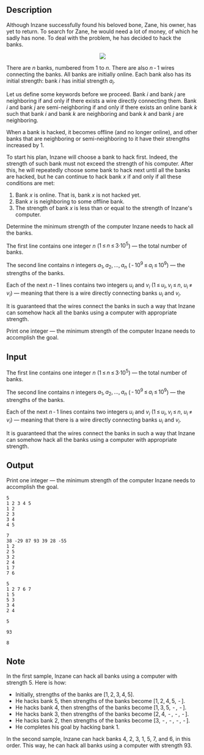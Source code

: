 ## Description

<div><p>Although Inzane successfully found his beloved bone, Zane, his owner, has yet to return. To search for Zane, he would need a lot of money, of which he sadly has none. To deal with the problem, he has decided to hack the banks.</p><center> <img class="tex-graphics" src="file://f2IkPtRc.png" style="max-width: 100.0%;max-height: 100.0%;"> </center><p>There are <span class="tex-span"><i>n</i></span> banks, numbered from <span class="tex-span">1</span> to <span class="tex-span"><i>n</i></span>. There are also <span class="tex-span"><i>n</i> - 1</span> wires connecting the banks. All banks are initially <span class="tex-font-style-it">online</span>. Each bank also has its initial strength: bank <span class="tex-span"><i>i</i></span> has initial strength <span class="tex-span"><i>a</i><sub class="lower-index"><i>i</i></sub></span>.</p><p>Let us define some keywords before we proceed. Bank <span class="tex-span"><i>i</i></span> and bank <span class="tex-span"><i>j</i></span> are <span class="tex-font-style-it">neighboring</span> if and only if there exists a wire directly connecting them. Bank <span class="tex-span"><i>i</i></span> and bank <span class="tex-span"><i>j</i></span> are <span class="tex-font-style-it">semi-neighboring</span> if and only if there exists an <span class="tex-font-style-bf"><span class="tex-font-style-it">online</span></span> bank <span class="tex-span"><i>k</i></span> such that bank <span class="tex-span"><i>i</i></span> and bank <span class="tex-span"><i>k</i></span> are <span class="tex-font-style-it">neighboring</span> and bank <span class="tex-span"><i>k</i></span> and bank <span class="tex-span"><i>j</i></span> are <span class="tex-font-style-it">neighboring</span>.</p><p>When a bank is hacked, it becomes <span class="tex-font-style-it">offline</span> (and no longer <span class="tex-font-style-it">online</span>), and other banks that are <span class="tex-font-style-it">neighboring</span> or <span class="tex-font-style-it">semi-neighboring</span> to it have their strengths increased by <span class="tex-span">1</span>.</p><p>To start his plan, Inzane will choose a bank to hack first. Indeed, the strength of such bank must not exceed the strength of his computer. After this, he will repeatedly choose some bank to hack next until all the banks are hacked, but he can continue to hack bank <span class="tex-span"><i>x</i></span> if and only if all these conditions are met:</p><ol> <li> Bank <span class="tex-span"><i>x</i></span> is <span class="tex-font-style-it">online</span>. That is, bank <span class="tex-span"><i>x</i></span> is not hacked yet. </li><li> Bank <span class="tex-span"><i>x</i></span> is <span class="tex-font-style-it">neighboring</span> to some <span class="tex-font-style-it">offline</span> bank. </li><li> The strength of bank <span class="tex-span"><i>x</i></span> is less than or equal to the strength of Inzane's computer. </li></ol><p>Determine the minimum strength of the computer Inzane needs to hack all the banks.</p></div><div class="input-specification"><p>The first line contains one integer <span class="tex-span"><i>n</i></span> (<span class="tex-span">1 ≤ <i>n</i> ≤ 3·10<sup class="upper-index">5</sup></span>)&nbsp;— the total number of banks.</p><p>The second line contains <span class="tex-span"><i>n</i></span> integers <span class="tex-span"><i>a</i><sub class="lower-index">1</sub>, <i>a</i><sub class="lower-index">2</sub>, ..., <i>a</i><sub class="lower-index"><i>n</i></sub></span> (<span class="tex-span"> - 10<sup class="upper-index">9</sup> ≤ <i>a</i><sub class="lower-index"><i>i</i></sub> ≤ 10<sup class="upper-index">9</sup></span>)&nbsp;— the strengths of the banks.</p><p>Each of the next <span class="tex-span"><i>n</i> - 1</span> lines contains two integers <span class="tex-span"><i>u</i><sub class="lower-index"><i>i</i></sub></span> and <span class="tex-span"><i>v</i><sub class="lower-index"><i>i</i></sub></span> (<span class="tex-span">1 ≤ <i>u</i><sub class="lower-index"><i>i</i></sub>, <i>v</i><sub class="lower-index"><i>i</i></sub> ≤ <i>n</i></span>, <span class="tex-span"><i>u</i><sub class="lower-index"><i>i</i></sub> ≠ <i>v</i><sub class="lower-index"><i>i</i></sub></span>)&nbsp;— meaning that there is a wire directly connecting banks <span class="tex-span"><i>u</i><sub class="lower-index"><i>i</i></sub></span> and <span class="tex-span"><i>v</i><sub class="lower-index"><i>i</i></sub></span>.</p><p>It is guaranteed that the wires connect the banks in such a way that Inzane can somehow hack all the banks using a computer with appropriate strength.</p></div><div class="output-specification"><p>Print one integer&nbsp;— the minimum strength of the computer Inzane needs to accomplish the goal.</p></div>

## Input

<p>The first line contains one integer <span class="tex-span"><i>n</i></span> (<span class="tex-span">1 ≤ <i>n</i> ≤ 3·10<sup class="upper-index">5</sup></span>)&nbsp;— the total number of banks.</p><p>The second line contains <span class="tex-span"><i>n</i></span> integers <span class="tex-span"><i>a</i><sub class="lower-index">1</sub>, <i>a</i><sub class="lower-index">2</sub>, ..., <i>a</i><sub class="lower-index"><i>n</i></sub></span> (<span class="tex-span"> - 10<sup class="upper-index">9</sup> ≤ <i>a</i><sub class="lower-index"><i>i</i></sub> ≤ 10<sup class="upper-index">9</sup></span>)&nbsp;— the strengths of the banks.</p><p>Each of the next <span class="tex-span"><i>n</i> - 1</span> lines contains two integers <span class="tex-span"><i>u</i><sub class="lower-index"><i>i</i></sub></span> and <span class="tex-span"><i>v</i><sub class="lower-index"><i>i</i></sub></span> (<span class="tex-span">1 ≤ <i>u</i><sub class="lower-index"><i>i</i></sub>, <i>v</i><sub class="lower-index"><i>i</i></sub> ≤ <i>n</i></span>, <span class="tex-span"><i>u</i><sub class="lower-index"><i>i</i></sub> ≠ <i>v</i><sub class="lower-index"><i>i</i></sub></span>)&nbsp;— meaning that there is a wire directly connecting banks <span class="tex-span"><i>u</i><sub class="lower-index"><i>i</i></sub></span> and <span class="tex-span"><i>v</i><sub class="lower-index"><i>i</i></sub></span>.</p><p>It is guaranteed that the wires connect the banks in such a way that Inzane can somehow hack all the banks using a computer with appropriate strength.</p>

## Output

<p>Print one integer&nbsp;— the minimum strength of the computer Inzane needs to accomplish the goal.</p>





```input1
5
1 2 3 4 5
1 2
2 3
3 4
4 5

```




```input2
7
38 -29 87 93 39 28 -55
1 2
2 5
3 2
2 4
1 7
7 6

```




```input3
5
1 2 7 6 7
1 5
5 3
3 4
2 4

```




```output1
5
```




```output2
93
```




```output3
8
```



## Note

<p>In the first sample, Inzane can hack all banks using a computer with strength <span class="tex-span">5</span>. Here is how:</p><ul> <li> Initially, strengths of the banks are <span class="tex-span">[1, 2, 3, 4, 5]</span>. </li><li> He hacks bank <span class="tex-span">5</span>, then strengths of the banks become <span class="tex-span">[1, 2, 4, 5,  - ]</span>. </li><li> He hacks bank <span class="tex-span">4</span>, then strengths of the banks become <span class="tex-span">[1, 3, 5,  - ,  - ]</span>. </li><li> He hacks bank <span class="tex-span">3</span>, then strengths of the banks become <span class="tex-span">[2, 4,  - ,  - ,  - ]</span>. </li><li> He hacks bank <span class="tex-span">2</span>, then strengths of the banks become <span class="tex-span">[3,  - ,  - ,  - ,  - ]</span>. </li><li> He completes his goal by hacking bank <span class="tex-span">1</span>. </li></ul><p>In the second sample, Inzane can hack banks <span class="tex-span">4</span>, <span class="tex-span">2</span>, <span class="tex-span">3</span>, <span class="tex-span">1</span>, <span class="tex-span">5</span>, <span class="tex-span">7</span>, and <span class="tex-span">6</span>, in this order. This way, he can hack all banks using a computer with strength <span class="tex-span">93</span>.</p>
